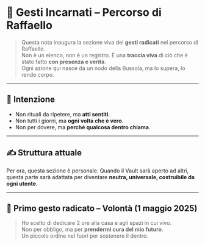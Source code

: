 # 🌿 Gesti Incarnati – Percorso di Raffaello

> Questa nota inaugura la sezione viva dei **gesti radicati** nel percorso di Raffaello.  
> Non è un elenco, non è un registro. È una **traccia viva** di ciò che è stato fatto **con presenza e verità**.  
> Ogni azione qui nasce da un nodo della Bussola, ma lo supera, lo rende corpo.

---

## 📌 Intenzione

- Non rituali da ripetere, ma **atti sentiti**.
- Non tutti i giorni, ma **ogni volta che è vero**.
- Non per dovere, ma **perché qualcosa dentro chiama**.

---

## ✍️ Struttura attuale

Per ora, questa sezione è personale. Quando il Vault sarà aperto ad altri,  
questa parte sarà adattata per diventare **neutra, universale, costruibile da ogni utente**.

---

## 🔰 Primo gesto radicato – Volontà (1 maggio 2025)

> Ho scelto di dedicare 2 ore alla casa e agli spazi in cui vivo.  
> Non per obbligo, ma per **prendermi cura del mio futuro**.  
> Un piccolo ordine nel fuori per sostenere il dentro.


